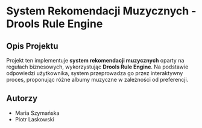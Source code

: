 # System Rekomendacji Muzycznych - Drools Rule Engine

## Opis Projektu

Projekt ten implementuje **system rekomendacji muzycznych** oparty na regułach biznesowych, 
wykorzystując **Drools Rule Engine**. Na podstawie odpowiedzi użytkownika, 
system przeprowadza go przez interaktywny proces, proponując różne albumy muzyczne w zależności od
preferencji.

## Autorzy

* Maria Szymańska
* Piotr Laskowski



